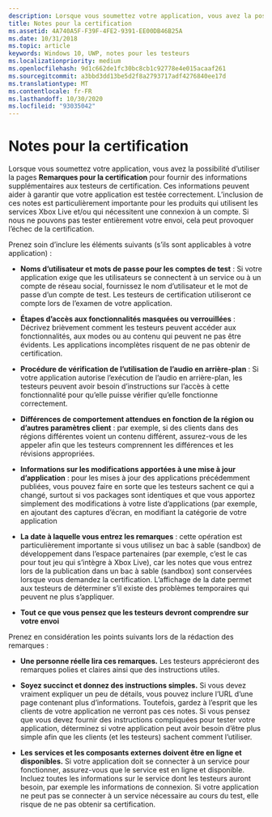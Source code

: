 ```yaml
---
description: Lorsque vous soumettez votre application, vous avez la possibilité d’utiliser la page Remarques pour la certification pour fournir des informations supplémentaires aux testeurs de certification. Ces informations peuvent aider à garantir que votre application est testée correctement.
title: Notes pour la certification
ms.assetid: 4A740A5F-F39F-4FE2-9391-EE00DB46B25A
ms.date: 10/31/2018
ms.topic: article
keywords: Windows 10, UWP, notes pour les testeurs
ms.localizationpriority: medium
ms.openlocfilehash: 9d1c662de1fc30bc8cb1c92778e4e015acaaf261
ms.sourcegitcommit: a3bbd3dd13be5d2f8a2793717adf4276840ee17d
ms.translationtype: MT
ms.contentlocale: fr-FR
ms.lasthandoff: 10/30/2020
ms.locfileid: "93035042"
---
```

# <a name="notes-for-certification"></a>Notes pour la certification


Lorsque vous soumettez votre application, vous avez la possibilité d’utiliser la pages **Remarques pour la certification** pour fournir des informations supplémentaires aux testeurs de certification. Ces informations peuvent aider à garantir que votre application est testée correctement. L’inclusion de ces notes est particulièrement importante pour les produits qui utilisent les services Xbox Live et/ou qui nécessitent une connexion à un compte. Si nous ne pouvons pas tester entièrement votre envoi, cela peut provoquer l’échec de la certification.

Prenez soin d’inclure les éléments suivants (s’ils sont applicables à votre application) :

-   **Noms d’utilisateur et mots de passe pour les comptes de test** : Si votre application exige que les utilisateurs se connectent à un service ou à un compte de réseau social, fournissez le nom d’utilisateur et le mot de passe d’un compte de test. Les testeurs de certification utiliseront ce compte lors de l’examen de votre application.

-   **Étapes d’accès aux fonctionnalités masquées ou verrouillées** : Décrivez brièvement comment les testeurs peuvent accéder aux fonctionnalités, aux modes ou au contenu qui peuvent ne pas être évidents. Les applications incomplètes risquent de ne pas obtenir de certification.

-   **Procédure de vérification de l’utilisation de l’audio en arrière-plan** : Si votre application autorise l’exécution de l’audio en arrière-plan, les testeurs peuvent avoir besoin d’instructions sur l’accès à cette fonctionnalité pour qu’elle puisse vérifier qu’elle fonctionne correctement.

-  **Différences de comportement attendues en fonction de la région ou d’autres paramètres client** : par exemple, si des clients dans des régions différentes voient un contenu différent, assurez-vous de les appeler afin que les testeurs comprennent les différences et les révisions appropriées.

-   **Informations sur les modifications apportées à une mise à jour d’application** : pour les mises à jour des applications précédemment publiées, vous pouvez faire en sorte que les testeurs sachent ce qui a changé, surtout si vos packages sont identiques et que vous apportez simplement des modifications à votre liste d’applications (par exemple, en ajoutant des captures d’écran, en modifiant la catégorie de votre application

-   **La date à laquelle vous entrez les remarques** : cette opération est particulièrement importante si vous utilisez un bac à sable (sandbox) de développement dans l’espace partenaires (par exemple, c’est le cas pour tout jeu qui s’intègre à Xbox Live), car les notes que vous entrez lors de la publication dans un bac à sable (sandbox) sont conservées lorsque vous demandez la certification. L’affichage de la date permet aux testeurs de déterminer s’il existe des problèmes temporaires qui peuvent ne plus s’appliquer.

-  **Tout ce que vous pensez que les testeurs devront comprendre sur votre envoi**

Prenez en considération les points suivants lors de la rédaction des remarques :

-   **Une personne réelle lira ces remarques.** Les testeurs apprécieront des remarques polies et claires ainsi que des instructions utiles.

-   **Soyez succinct et donnez des instructions simples.** Si vous devez vraiment expliquer un peu de détails, vous pouvez inclure l’URL d’une page contenant plus d’informations. Toutefois, gardez à l’esprit que les clients de votre application ne verront pas ces notes. Si vous pensez que vous devez fournir des instructions compliquées pour tester votre application, déterminez si votre application peut avoir besoin d’être plus simple afin que les clients (et les testeurs) sachent comment l’utiliser.

-   **Les services et les composants externes doivent être en ligne et disponibles.** Si votre application doit se connecter à un service pour fonctionner, assurez-vous que le service est en ligne et disponible. Incluez toutes les informations sur le service dont les testeurs auront besoin, par exemple les informations de connexion. Si votre application ne peut pas se connecter à un service nécessaire au cours du test, elle risque de ne pas obtenir sa certification.

 

 




